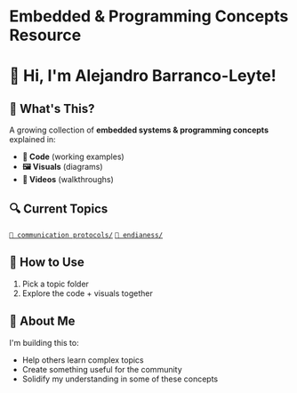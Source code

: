 # Embedded & Programming Concepts Resource

# 👋 Hi, I'm Alejandro Barranco-Leyte!

## 🧠 What's This?

A growing collection of **embedded systems & programming concepts** explained in:

- **📝 Code** (working examples)
- **🖼️ Visuals** (diagrams)
- **🎥 Videos** (walkthroughs)

## 🔍 Current Topics

[`📂 communication protocols/`](https://github.com/alejandrobarranco01/embedded-core/tree/main/communication%20protocols)
[`📂 endianess/`](https://github.com/alejandrobarranco01/Embedded-Information/tree/main/endianess)

## 🚀 How to Use

1. Pick a topic folder
2. Explore the code + visuals together

## 🌱 About Me

I'm building this to:

- Help others learn complex topics
- Create something useful for the community
- Solidify my understanding in some of these concepts
